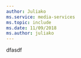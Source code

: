 ```yaml
---
author: Juliako
ms.service: media-services
ms.topic: include
ms.date: 11/09/2018	
ms.author: juliako
---
```


dfasdf
